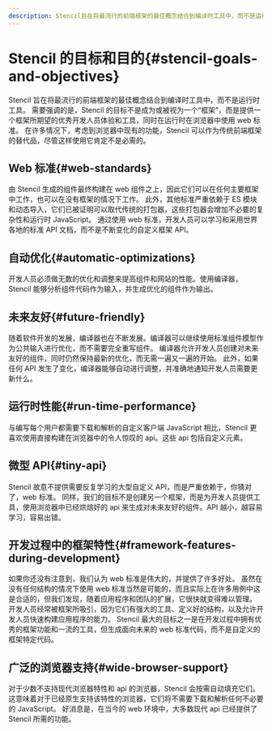 ```yaml
---
description: Stencil旨在将最流行的前端框架的最佳概念结合到编译时工具中，而不是运行时工具。
---
```


# Stencil 的目标和目的{#stencil-goals-and-objectives}

Stencil 旨在将最流行的前端框架的最佳概念结合到编译时工具中，而不是运行时工具。
需要强调的是，Stencil 的目标不是成为或被视为一个“框架”，而是提供一个框架所期望的优秀开发人员体验和工具，同时在运行时在浏览器中使用 web 标准。
在许多情况下，考虑到浏览器中现有的功能，Stencil 可以作为传统前端框架的替代品，尽管这样使用它肯定不是必需的。

## Web 标准{#web-standards}

由 Stencil 生成的组件最终构建在 web 组件之上，因此它们可以在任何主要框架中工作，也可以在没有框架的情况下工作。
此外，其他标准严重依赖于 ES 模块和动态导入，它们已被证明可以取代传统的打包器，这些打包器会增加不必要的复杂性和运行时 JavaScript。
通过使用 web 标准，开发人员可以学习和采用世界各地的标准 API 文档，而不是不断变化的自定义框架 API。

## 自动优化{#automatic-optimizations}

开发人员必须做无数的优化和调整来提高组件和网站的性能。使用编译器，Stencil 能够分析组件代码作为输入，并生成优化的组件作为输出。

## 未来友好{#future-friendly}

随着软件开发的发展，编译器也在不断发展。编译器可以继续使用标准组件模型作为公共输入进行优化，而不需要完全重写组件。
编译器允许开发人员创建对未来友好的组件，同时仍然保持最新的优化，而无需一遍又一遍的开始。
此外，如果任何 API 发生了变化，编译器能够自动进行调整，并准确地通知开发人员需要更新什么。

## 运行时性能{#run-time-performance}

与编写每个用户都需要下载和解析的自定义客户端 JavaScript 相比，Stencil 更喜欢使用直接构建在浏览器中的令人惊叹的 api。这些 api 包括自定义元素。

## 微型 API{#tiny-api}

Stencil 故意不提供需要反复学习的大型自定义 API，而是严重依赖于，你猜对了，web 标准。
同样，我们的目标不是创建另一个框架，而是为开发人员提供工具，使用浏览器中已经烘焙好的 api 来生成对未来友好的组件。API 越小，越容易学习，容易出错。

## 开发过程中的框架特性{#framework-features-during-development}

如果你还没有注意到，我们认为 web 标准是伟大的，并提供了许多好处。
虽然在没有任何结构的情况下使用 web 标准当然是可能的，而且实际上在许多用例中这是合适的，但我们发现，随着应用程序和团队的扩展，它很快就变得难以管理。
开发人员经常被框架所吸引，因为它们有强大的工具、定义好的结构，以及允许开发人员快速构建应用程序的能力。
Stencil 最大的目标之一是在开发过程中拥有优秀的框架功能和一流的工具，但生成面向未来的 web 标准代码，而不是自定义的框架特定代码。

## 广泛的浏览器支持{#wide-browser-support}

对于少数不支持现代浏览器特性和 api 的浏览器，Stencil 会按需自动填充它们。
这意味着对于已经原生支持该特性的浏览器，它们将不需要下载和解析任何不必要的 JavaScript。
好消息是，在当今的 web 环境中，大多数现代 api 已经提供了 Stencil 所需的功能。
